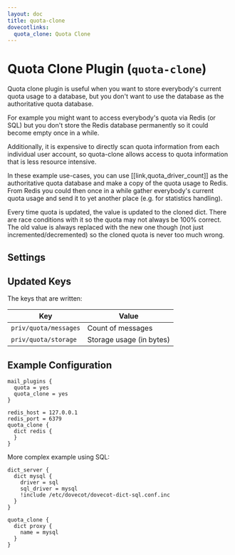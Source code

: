 ```yaml
---
layout: doc
title: quota-clone
dovecotlinks:
  quota_clone: Quota Clone
---
```


# Quota Clone Plugin (`quota-clone`)

Quota clone plugin is useful when you want to store everybody's current quota
usage to a database, but you don't want to use the database as the
authoritative quota database.

For example you might want to access everybody's quota via Redis (or SQL)
but you don't store the Redis database permanently so it could become empty
once in a while.

Additionally, it is expensive to directly scan quota information from each
individual user account, so quota-clone allows access to quota information
that is less resource intensive.

In these example use-cases, you can use [[link,quota_driver_count]] as the
authoritative quota database and make a copy of the quota usage to Redis.
From Redis you could then once in a while gather everybody's current quota
usage and send it to yet another place (e.g. for statistics handling).

Every time quota is updated, the value is updated to the cloned dict. There are
race conditions with it so the quota may not always be 100% correct. The old
value is always replaced with the new one though (not just
incremented/decremented) so the cloned quota is never too much wrong.

## Settings

<SettingsComponent plugin="quota-clone" />

## Updated Keys

The keys that are written:

| Key | Value |
| --- | ----- |
| `priv/quota/messages` | Count of messages |
| `priv/quota/storage` | Storage usage (in bytes) |

## Example Configuration

```[dovecot.conf]
mail_plugins {
  quota = yes
  quota_clone = yes
}

redis_host = 127.0.0.1
redis_port = 6379
quota_clone {
  dict redis {
  }
}
```

More complex example using SQL:

```[dovecot.conf]
dict_server {
  dict mysql {
    driver = sql
    sql_driver = mysql
    !include /etc/dovecot/dovecot-dict-sql.conf.inc
  }
}

quota_clone {
  dict proxy {
    name = mysql
  }
}
```
